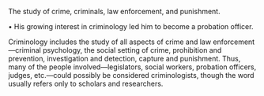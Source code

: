 
 The study of crime, criminals, law enforcement, and punishment. 

• His growing interest in criminology led him to become a probation officer. 

Criminology  includes  the  study  of  all  aspects  of  crime  and  law  enforcement—criminal  psychology, the  social  setting  of  crime,  prohibition  and  prevention,  investigation  and  detection,  capture  and
punishment.  Thus,  many  of  the  people  involved—legislators,  social  workers,  probation  officers, judges,  etc.—could  possibly  be  considered  criminologists,  though  the  word  usually  refers  only  to
scholars and researchers.
